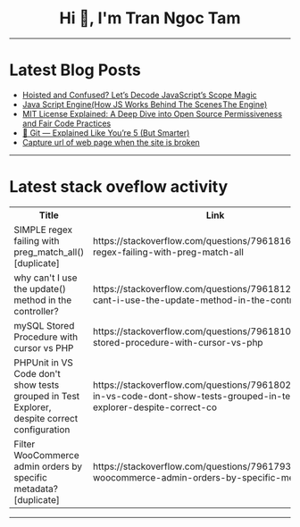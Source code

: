 <h1 align="center">Hi 👋, I'm Tran Ngoc Tam</h1>

---

# Latest Blog Posts 
<!-- BLOG-POST-LIST:START -->
- [Hoisted and Confused? Let’s Decode JavaScript’s Scope Magic](https://dev.to/obere4u/hoisted-and-confused-lets-decode-javascripts-scope-magic-358c)
- [Java Script Engine&lpar;How JS Works Behind The Scenes The Engine&rpar;](https://dev.to/ahmed_niazy/java-script-engine-2gcj)
- [MIT License Explained: A Deep Dive into Open Source Permissiveness and Fair Code Practices](https://dev.to/ahmmrizv9/mit-license-explained-a-deep-dive-into-open-source-permissiveness-and-fair-code-practices-3ni3)
- [🧵 Git — Explained Like You’re 5 &lpar;But Smarter&rpar;](https://dev.to/itsaryanchauhan/git-explained-like-youre-5-but-smarter-32g5)
- [Capture url of web page when the site is broken](https://dev.to/leela_bondada_fda85057f33/capture-url-of-web-page-when-the-site-is-broken-c1f)
<!-- BLOG-POST-LIST:END -->

---

# Latest stack oveflow activity
<table>
  <tr><th>Title</th><th>Link</th></tr>
  <!-- STACKOVERFLOW:START --><tr><td>SIMPLE regex failing with preg_match_all&lpar;&rpar; [duplicate]</td><td>https://stackoverflow.com/questions/79618165/simple-regex-failing-with-preg-match-all</td></tr><tr><td>why can&#39;t I use the update&lpar;&rpar; method in the controller?</td><td>https://stackoverflow.com/questions/79618128/why-cant-i-use-the-update-method-in-the-controller</td></tr><tr><td>mySQL Stored Procedure with cursor vs PHP</td><td>https://stackoverflow.com/questions/79618109/mysql-stored-procedure-with-cursor-vs-php</td></tr><tr><td>PHPUnit in VS Code don&#39;t show tests grouped in Test Explorer, despite correct configuration</td><td>https://stackoverflow.com/questions/79618025/phpunit-in-vs-code-dont-show-tests-grouped-in-test-explorer-despite-correct-co</td></tr><tr><td>Filter WooCommerce admin orders by specific metadata? [duplicate]</td><td>https://stackoverflow.com/questions/79617931/filter-woocommerce-admin-orders-by-specific-metadata</td></tr><!-- STACKOVERFLOW:END -->
</table>

---


